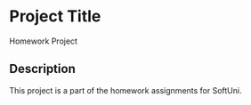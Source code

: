 # Project Title

Homework Project

## Description

This project is a part of the homework assignments for SoftUni.